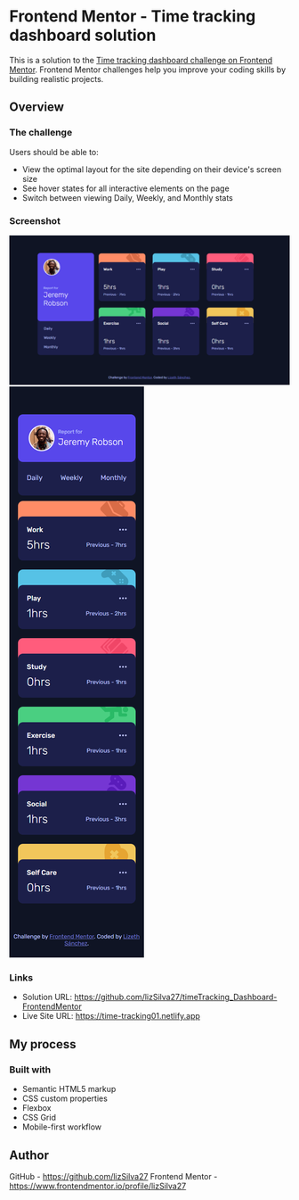 # Frontend Mentor - Time tracking dashboard solution

This is a solution to the [Time tracking dashboard challenge on Frontend Mentor](https://www.frontendmentor.io/challenges/time-tracking-dashboard-UIQ7167Jw). Frontend Mentor challenges help you improve your coding skills by building realistic projects. 

## Overview

### The challenge

Users should be able to:

- View the optimal layout for the site depending on their device's screen size
- See hover states for all interactive elements on the page
- Switch between viewing Daily, Weekly, and Monthly stats

### Screenshot

![](design/view_desktop.png)
![](design/view_mobile.png)


### Links

- Solution URL: https://github.com/lizSilva27/timeTracking_Dashboard-FrontendMentor
- Live Site URL: https://time-tracking01.netlify.app

## My process

### Built with

- Semantic HTML5 markup
- CSS custom properties
- Flexbox
- CSS Grid
- Mobile-first workflow

## Author

GitHub - https://github.com/lizSilva27
Frontend Mentor - https://www.frontendmentor.io/profile/lizSilva27
